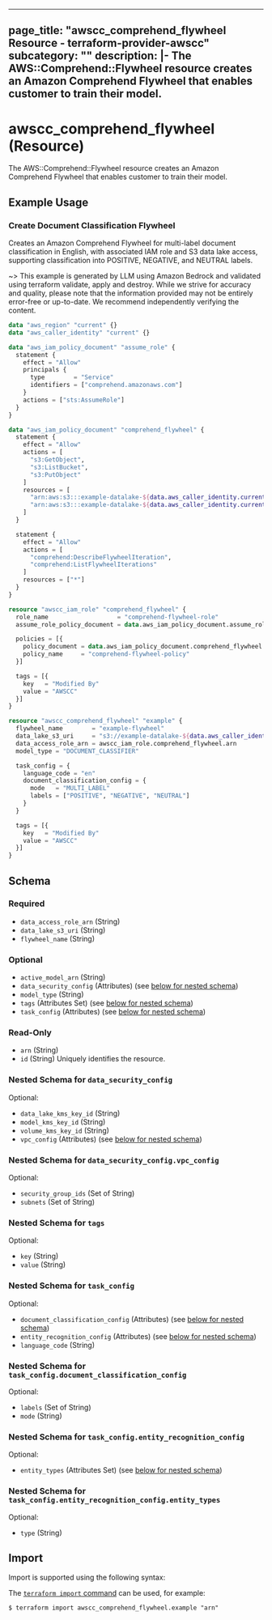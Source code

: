 
---
page_title: "awscc_comprehend_flywheel Resource - terraform-provider-awscc"
subcategory: ""
description: |-
  The AWS::Comprehend::Flywheel resource creates an Amazon Comprehend Flywheel that enables customer to train their model.
---

# awscc_comprehend_flywheel (Resource)

The AWS::Comprehend::Flywheel resource creates an Amazon Comprehend Flywheel that enables customer to train their model.

## Example Usage

### Create Document Classification Flywheel

Creates an Amazon Comprehend Flywheel for multi-label document classification in English, with associated IAM role and S3 data lake access, supporting classification into POSITIVE, NEGATIVE, and NEUTRAL labels.

~> This example is generated by LLM using Amazon Bedrock and validated using terraform validate, apply and destroy. While we strive for accuracy and quality, please note that the information provided may not be entirely error-free or up-to-date. We recommend independently verifying the content.

```terraform
data "aws_region" "current" {}
data "aws_caller_identity" "current" {}

data "aws_iam_policy_document" "assume_role" {
  statement {
    effect = "Allow"
    principals {
      type        = "Service"
      identifiers = ["comprehend.amazonaws.com"]
    }
    actions = ["sts:AssumeRole"]
  }
}

data "aws_iam_policy_document" "comprehend_flywheel" {
  statement {
    effect = "Allow"
    actions = [
      "s3:GetObject",
      "s3:ListBucket",
      "s3:PutObject"
    ]
    resources = [
      "arn:aws:s3:::example-datalake-${data.aws_caller_identity.current.account_id}-${data.aws_region.current.name}",
      "arn:aws:s3:::example-datalake-${data.aws_caller_identity.current.account_id}-${data.aws_region.current.name}/*"
    ]
  }

  statement {
    effect = "Allow"
    actions = [
      "comprehend:DescribeFlywheelIteration",
      "comprehend:ListFlywheelIterations"
    ]
    resources = ["*"]
  }
}

resource "awscc_iam_role" "comprehend_flywheel" {
  role_name                   = "comprehend-flywheel-role"
  assume_role_policy_document = data.aws_iam_policy_document.assume_role.json

  policies = [{
    policy_document = data.aws_iam_policy_document.comprehend_flywheel.json
    policy_name     = "comprehend-flywheel-policy"
  }]

  tags = [{
    key   = "Modified By"
    value = "AWSCC"
  }]
}

resource "awscc_comprehend_flywheel" "example" {
  flywheel_name        = "example-flywheel"
  data_lake_s3_uri     = "s3://example-datalake-${data.aws_caller_identity.current.account_id}-${data.aws_region.current.name}/flywheel-input"
  data_access_role_arn = awscc_iam_role.comprehend_flywheel.arn
  model_type = "DOCUMENT_CLASSIFIER"

  task_config = {
    language_code = "en"
    document_classification_config = {
      mode   = "MULTI_LABEL"
      labels = ["POSITIVE", "NEGATIVE", "NEUTRAL"]
    }
  }

  tags = [{
    key   = "Modified By"
    value = "AWSCC"
  }]
}
```

<!-- schema generated by tfplugindocs -->
## Schema

### Required

- `data_access_role_arn` (String)
- `data_lake_s3_uri` (String)
- `flywheel_name` (String)

### Optional

- `active_model_arn` (String)
- `data_security_config` (Attributes) (see [below for nested schema](#nestedatt--data_security_config))
- `model_type` (String)
- `tags` (Attributes Set) (see [below for nested schema](#nestedatt--tags))
- `task_config` (Attributes) (see [below for nested schema](#nestedatt--task_config))

### Read-Only

- `arn` (String)
- `id` (String) Uniquely identifies the resource.

<a id="nestedatt--data_security_config"></a>
### Nested Schema for `data_security_config`

Optional:

- `data_lake_kms_key_id` (String)
- `model_kms_key_id` (String)
- `volume_kms_key_id` (String)
- `vpc_config` (Attributes) (see [below for nested schema](#nestedatt--data_security_config--vpc_config))

<a id="nestedatt--data_security_config--vpc_config"></a>
### Nested Schema for `data_security_config.vpc_config`

Optional:

- `security_group_ids` (Set of String)
- `subnets` (Set of String)



<a id="nestedatt--tags"></a>
### Nested Schema for `tags`

Optional:

- `key` (String)
- `value` (String)


<a id="nestedatt--task_config"></a>
### Nested Schema for `task_config`

Optional:

- `document_classification_config` (Attributes) (see [below for nested schema](#nestedatt--task_config--document_classification_config))
- `entity_recognition_config` (Attributes) (see [below for nested schema](#nestedatt--task_config--entity_recognition_config))
- `language_code` (String)

<a id="nestedatt--task_config--document_classification_config"></a>
### Nested Schema for `task_config.document_classification_config`

Optional:

- `labels` (Set of String)
- `mode` (String)


<a id="nestedatt--task_config--entity_recognition_config"></a>
### Nested Schema for `task_config.entity_recognition_config`

Optional:

- `entity_types` (Attributes Set) (see [below for nested schema](#nestedatt--task_config--entity_recognition_config--entity_types))

<a id="nestedatt--task_config--entity_recognition_config--entity_types"></a>
### Nested Schema for `task_config.entity_recognition_config.entity_types`

Optional:

- `type` (String)

## Import

Import is supported using the following syntax:

The [`terraform import` command](https://developer.hashicorp.com/terraform/cli/commands/import) can be used, for example:

```shell
$ terraform import awscc_comprehend_flywheel.example "arn"
```
